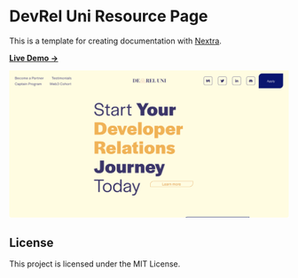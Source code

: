 # DevRel Uni Resource Page

This is a template for creating documentation with [Nextra](https://nextra.site).

[**Live Demo →**](https://dru-resources.vercel.app)

[![](.github/screenshot.png)](https://devreluni.com)


## License

This project is licensed under the MIT License.
